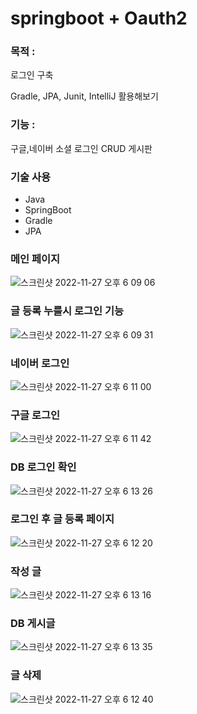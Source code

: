 # springboot + Oauth2

### 목적 :
로그인 구축

Gradle, JPA, Junit, IntelliJ 활용해보기

### 기능 :
구글,네이버 소셜 로그인 CRUD 게시판

### 기술 사용
+ Java 
+ SpringBoot
+ Gradle
+ JPA


### 메인 페이지

![스크린샷 2022-11-27 오후 6 09 06](https://user-images.githubusercontent.com/96685609/204128326-6ead8b91-f704-4952-9f75-db13e6a49a59.png)

### 글 등록 누를시 로그인 기능

![스크린샷 2022-11-27 오후 6 09 31](https://user-images.githubusercontent.com/96685609/204128376-6d2167d5-1c71-4d6a-bea2-0b8f21e02f7c.png)

### 네이버 로그인

![스크린샷 2022-11-27 오후 6 11 00](https://user-images.githubusercontent.com/96685609/204128395-3351eda0-d120-4500-8ff0-873b0bc6dc4c.png)

### 구글 로그인

![스크린샷 2022-11-27 오후 6 11 42](https://user-images.githubusercontent.com/96685609/204128411-b701b7c4-7c40-4190-9137-18ac9d4170cc.png)

### DB 로그인 확인

![스크린샷 2022-11-27 오후 6 13 26](https://user-images.githubusercontent.com/96685609/204128515-a5aec236-e041-4fa3-9304-05d6fd08decb.png)

### 로그인 후 글 등록 페이지

![스크린샷 2022-11-27 오후 6 12 20](https://user-images.githubusercontent.com/96685609/204128436-ad083eb6-4b76-4632-8874-6c5d0ef44f97.png)

### 작성 글

![스크린샷 2022-11-27 오후 6 13 16](https://user-images.githubusercontent.com/96685609/204128476-45bac600-90ba-4ad5-bf5e-b95b2e892cc6.png)

### DB 게시글

![스크린샷 2022-11-27 오후 6 13 35](https://user-images.githubusercontent.com/96685609/204128542-a3275b83-5a31-4445-b495-f5c3578fbb67.png)

### 글 삭제

![스크린샷 2022-11-27 오후 6 12 40](https://user-images.githubusercontent.com/96685609/204128489-9ead4df0-c61b-4700-9072-ca2bf36a85d8.png)
